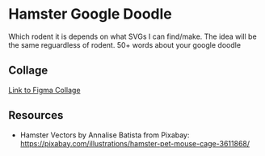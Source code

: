 # Hamster Google Doodle
Which rodent it is depends on what SVGs I can find/make. The idea will be the same reguardless of rodent. 50+ words about your google doodle

## Collage
[Link to Figma Collage](https://www.figma.com/file/qJCTsV87m9OoCnfV9xToBO/Google-Doodle?node-id=0%3A1)

## Resources
* Hamster Vectors by Annalise Batista from Pixabay: https://pixabay.com/illustrations/hamster-pet-mouse-cage-3611868/ 